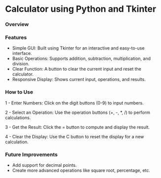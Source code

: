 # Calculator using Python and Tkinter


### Overview


### Features

   - Simple GUI: Built using Tkinter for an interactive and easy-to-use interface.
   - Basic Operations: Supports addition, subtraction, multiplication, and division.
   - Clear Function: A button to clear the current input and reset the calculator.
   - Responsive Display: Shows current input, operations, and results.

### How to Use

   1 - Enter Numbers: Click on the digit buttons (0-9) to input numbers.
   
   2 - Select an Operation: Use the operation buttons (+, -, *, /) to perform calculations.
   
   3 - Get the Result: Click the = button to compute and display the result.
   
   4 - Clear the Display: Use the C button to reset the display for a new calculation.
   





### Future Improvements

- Add support for decimal points.
- Create more advanced operations like square root, percentage, etc.
